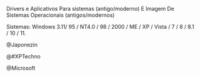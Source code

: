 Drivers e Aplicativos Para sistemas (antigo/moderno) E Imagem De Sistemas Operacionais (antigos/modernos)

Sistemas: Windows 3.11/ 95 / NT4.0 / 98 / 2000 / ME / XP / Vista / 7 / 8 / 8.1 / 10 / 11.

@Japonezin

@#XPTechno

@Microsoft
